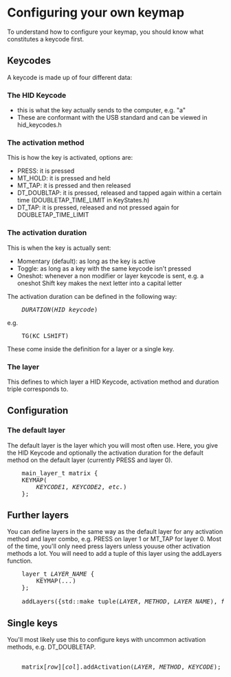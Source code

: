 # Configuring your own keymap
To understand how to configure your keymap, you should know what constitutes a keycode first.

## Keycodes
A keycode is made up of four different data:
### The HID Keycode 
* this is what the key actually sends to the computer, e.g. "a"
* These are conformant with the USB standard and can be viewed in hid\_keycodes.h

### The activation method
This is how the key is activated, options are:
* PRESS: it is pressed
* MT\_HOLD: it is pressed and held
* MT\_TAP: it is pressed and then released
* DT\_DOUBLTAP: it is pressed, released and tapped again within a certain time
(DOUBLETAP\_TIME\_LIMIT in KeyStates.h)
* DT\_TAP: it is pressed, released and not pressed again for DOUBLETAP\_TIME\_LIMIT

### The activation duration
This is when the key is actually sent:
* Momentary (default): as long as the key is active
* Toggle: as long as a key with the same keycode isn't pressed
* Oneshot: whenever a non modifier or layer keycode is sent, e.g. a oneshot
Shift key makes the next letter into a capital letter

The activation duration can be defined in the following way:
<pre>
    <i>DURATION</i>(<i>HID keycode</i>)
</pre>
e.g.
<pre>
    TG(KC_LSHIFT)
</pre>

These come inside the definition for a layer or a single key.

### The layer
This defines to which layer a HID Keycode, activation method and duration triple corresponds to. 

## Configuration
### The default layer
The default layer is the layer which you will most often use. Here, you give the 
HID Keycode and optionally the activation duration for the default method on the default layer
(currently PRESS and layer 0).
<pre>
    main_layer_t matrix {
    KEYMAP(
        <i>KEYCODE1</i>, <i>KEYCODE2</i>, <i>etc.</i>)
    };
</pre>


## Further layers
You can define layers in the same way as the default layer for any activation method and layer combo, 
e.g. PRESS on layer 1 or MT\_TAP for layer 0. Most of the time, you'll only need press layers unless youuse other activation methods a lot. You will need to add a tuple of this layer using the addLayers function.
<pre>
    layer_t <i>LAYER_NAME</i> {
        KEYMAP(<i>...</i>)
    };

    addLayers({std::make_tuple(<i>LAYER</i>, <i>METHOD</i>, <i>LAYER_NAME</i>), <i>further layers</i>});
</pre>

## Single keys
You'll most likely use this to configure keys with uncommon activation methods, e.g. DT\_DOUBLETAP.
<pre> 
    matrix[<i>row</i>][<i>col</i>].addActivation(<i>LAYER</i>, <i>METHOD</i>, <i>KEYCODE</i>);
</pre>
